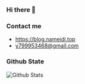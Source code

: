### Hi there 👋


### Contact me

- <https://blog.nameidi.top>
- <y799953468@gmail.com>
<!--
**799953468/799953468** is a ✨ _special_ ✨ repository because its `README.md` (this file) appears on your GitHub profile.

Here are some ideas to get you started:
- 🔭 I’m currently working on ...
- 🌱 I’m currently learning ...
- 👯 I’m looking to collaborate on ...
- 🤔 I’m looking for help with ...
- 💬 Ask me about ...
- 📫 How to reach me: ...
- 😄 Pronouns: ...
- ⚡ Fun fact: ...
-->

### Github State
![Github Stats](https://github-readme-stats.vercel.app/api?username=799953468&show_icons=true&theme=dark)
